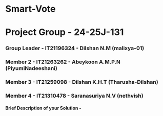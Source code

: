 # Smart-Vote
# Project Group - 24-25J-131

### Group Leader - IT21196324 - Dilshan N.M (malixya-01)

### Member 2 - IT21263262 - Abeykoon A.M.P.N (PiyumiNadeeshani)

### Member 3 - IT21259098 - Dilshan K.H.T (Tharusha-Dilshan)

### Member 4 - IT21310478 - Saranasuriya N.V (nethvish)

#### Brief Description of your Solution -
